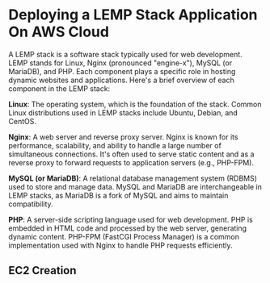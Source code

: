 # Deploying a LEMP Stack Application On AWS Cloud

A LEMP stack is a software stack typically used for web development. LEMP stands for Linux, Nginx (pronounced "engine-x"), MySQL (or MariaDB), and PHP. Each component plays a specific role in hosting dynamic websites and applications. Here's a brief overview of each component in the LEMP stack:

**Linux**: The operating system, which is the foundation of the stack. Common Linux distributions used in LEMP stacks include Ubuntu, Debian, and CentOS.

**Nginx**: A web server and reverse proxy server. Nginx is known for its performance, scalability, and ability to handle a large number of simultaneous connections. It's often used to serve static content and as a reverse proxy to forward requests to application servers (e.g., PHP-FPM).

**MySQL (or MariaDB)**: A relational database management system (RDBMS) used to store and manage data. MySQL and MariaDB are interchangeable in LEMP stacks, as MariaDB is a fork of MySQL and aims to maintain compatibility.

**PHP**: A server-side scripting language used for web development. PHP is embedded in HTML code and processed by the web server, generating dynamic content. PHP-FPM (FastCGI Process Manager) is a common implementation used with Nginx to handle PHP requests efficiently.

## EC2 Creation


